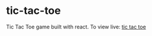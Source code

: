# tic-tac-toe
Tic Tac Toe game built with react.
To view live: [tic tac toe](https://dikaeinstein.github.io/tic-tac-toe)
